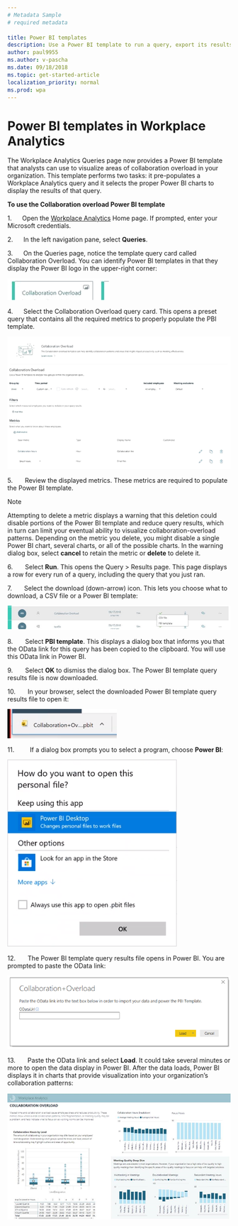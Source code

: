 ```yaml
---
# Metadata Sample
# required metadata

title: Power BI templates
description: Use a Power BI template to run a query, export its results, and visualize them in Power BI
author: paul9955
ms.author: v-pascha
ms.date: 09/18/2018
ms.topic: get-started-article
localization_priority: normal 
ms.prod: wpa
---
```


# Power BI templates in Workplace Analytics 

The Workplace Analytics Queries page now provides a Power BI template that analysts can use to visualize areas of collaboration overload in your organization. This template performs two tasks: it pre-populates a Workplace Analytics query and it selects the proper Power BI charts to display the results of that query. 

**To use the Collaboration overload Power BI template**

1.      Open the [Workplace Analytics](https://workplaceanalytics.office.com) Home page. If prompted, enter your Microsoft credentials.

2.      In the left navigation pane, select **Queries**.

3.      On the Queries page, notice the template query card called Collaboration Overload. You can identify Power BI templates in that they display the Power BI logo in the upper-right corner:

   ![Power BI logo in query card](../Images/WpA/tutorials/pbi-templates-01.png)

4.      Select the Collaboration Overload query card. This opens a preset query that contains all the required metrics to properly populate the PBI template. 

   ![Opened Power BI template query](../Images/WpA/tutorials/pbi-templates-02.png)

5.       Review the displayed metrics. These metrics are required to populate the Power BI template. 

   > [!Note] 
   > Attempting to delete a metric displays a warning that this deletion could disable portions of the Power BI template and reduce query results, which in turn can limit your eventual ability to visualize collaboration-overload patterns. Depending on the metric you delete, you might disable a single Power BI chart, several charts, or all of the possible charts. In the warning dialog box, select **cancel** to retain the metric or **delete** to delete it.  

6.       Select **Run**. This opens the Query &gt; Results page. This page displays a row for every run of a query, including the query that you just ran.

7.       Select the download (down-arrow) icon. This lets you choose what to download, a CSV file or a Power BI template: 

   ![Select PBI template](../Images/WpA/tutorials/pbi-templates-03.png)

8.       Select **PBI template**. This displays a dialog box that informs you that the OData link for this query has been copied to the clipboard. You will use this OData link in Power BI. 

   <!-- REMOVING this for now. It shows typos that are in the UI. Perhaps include this after they've been fixed in the product.  

   ![OData link has been copied](../Images/WpA/tutorials/pbi-templates-04.png)
   -->

9.       Select **OK** to dismiss the dialog box. The Power BI template query results file is now downloaded. 

10.       In your browser, select the downloaded Power BI template query results file to open it:

   ![Open downloaded Power BI template file](../Images/WpA/tutorials/pbi-templates-05.png)

11.         If a dialog box prompts you to select a program, choose **Power BI**:

   ![How to open this file type?](../Images/WpA/tutorials/pbi-templates-06.png)

12.       The Power BI template query results file opens in Power BI. You are prompted to paste the OData link:

   ![Paste OData link here](../Images/WpA/tutorials/pbi-templates-07.png)

13.       Paste the OData link and select **Load**. It could take several minutes or more to open the data display in Power BI. After the data loads, Power BI displays it in charts that provide visualization into your organization’s collaboration patterns: 

   ![Results visualized in Power BI](../Images/WpA/tutorials/pbi-templates-08.png)

